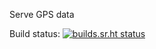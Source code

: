 Serve GPS data

Build status:
[![builds.sr.ht status](https://builds.sr.ht/~ernie/goeverywhere-go.svg)](https://builds.sr.ht/~ernie/goeverywhere-go?)
